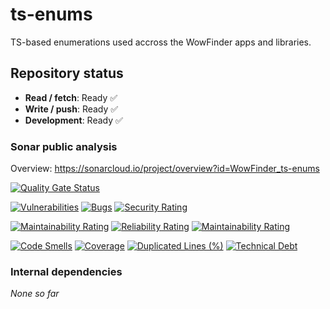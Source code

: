 # ts-enums

TS-based enumerations used accross the WowFinder apps and libraries.

## Repository status

-   **Read / fetch**: Ready ✅
-   **Write / push**: Ready ✅
-   **Development**: Ready ✅

### Sonar public analysis

Overview: https://sonarcloud.io/project/overview?id=WowFinder_ts-enums

[![Quality Gate Status](https://sonarcloud.io/api/project_badges/measure?project=WowFinder_ts-enums&metric=alert_status)](https://sonarcloud.io/summary/new_code?id=WowFinder_ts-enums)

[![Vulnerabilities](https://sonarcloud.io/api/project_badges/measure?project=WowFinder_ts-enums&metric=vulnerabilities)](https://sonarcloud.io/summary/new_code?id=WowFinder_ts-enums)
[![Bugs](https://sonarcloud.io/api/project_badges/measure?project=WowFinder_ts-enums&metric=bugs)](https://sonarcloud.io/summary/new_code?id=WowFinder_ts-enums)
[![Security Rating](https://sonarcloud.io/api/project_badges/measure?project=WowFinder_ts-enums&metric=security_rating)](https://sonarcloud.io/summary/new_code?id=WowFinder_ts-enums)

[![Maintainability Rating](https://sonarcloud.io/api/project_badges/measure?project=WowFinder_ts-enums&metric=sqale_rating)](https://sonarcloud.io/summary/new_code?id=WowFinder_ts-enums)
[![Reliability Rating](https://sonarcloud.io/api/project_badges/measure?project=WowFinder_ts-enums&metric=reliability_rating)](https://sonarcloud.io/summary/new_code?id=WowFinder_ts-enums)
[![Maintainability Rating](https://sonarcloud.io/api/project_badges/measure?project=WowFinder_ts-enums&metric=sqale_rating)](https://sonarcloud.io/summary/new_code?id=WowFinder_ts-enums)

[![Code Smells](https://sonarcloud.io/api/project_badges/measure?project=WowFinder_ts-enums&metric=code_smells)](https://sonarcloud.io/summary/new_code?id=WowFinder_ts-enums)
[![Coverage](https://sonarcloud.io/api/project_badges/measure?project=WowFinder_ts-enums&metric=coverage)](https://sonarcloud.io/summary/new_code?id=WowFinder_ts-enums)
[![Duplicated Lines (%)](https://sonarcloud.io/api/project_badges/measure?project=WowFinder_ts-enums&metric=duplicated_lines_density)](https://sonarcloud.io/summary/new_code?id=WowFinder_ts-enums)
[![Technical Debt](https://sonarcloud.io/api/project_badges/measure?project=WowFinder_ts-enums&metric=sqale_index)](https://sonarcloud.io/summary/new_code?id=WowFinder_ts-enums)

### Internal dependencies

_None so far_
